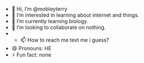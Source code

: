 - 👋 Hi, I’m @mobleyterry
- 👀 I’m interested in learning about internet and things.
- 🌱 I’m currently learning biology.
- 💞️ I’m looking to collaborate on nothing.
- - 📫 How to reach me text me i guess?
- 😄 Pronouns: HE
- ⚡ Fun fact: none

<!---
mobleyterry/mobleyterry is a ✨ special ✨ repository because its `README.md` (this file) appears on your GitHub profile.
You can click the Preview link to take a look at your changes.
--->

